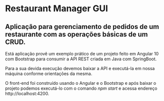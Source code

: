 # Restaurant Manager GUI 

##  Aplicação para gerenciamento de pedidos de um restaurante com as operações básicas de um CRUD.

Está aplicação provê um exemplo prático de um projeto feito em Angular 10 com Bootstrap para
consumir a API REST criada em Java com SpringBoot.

Para a sua devida execução devemos baixar a API e executá-la em nossa máquina conforme orientações da mesma.

O front-end foi construído usando o Angular e o Bootstrap e após baixar o projeto podemos executá-lo com o comando *npm start* e acessa endereço http://localhost:4200.

